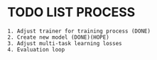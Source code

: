 
# TODO LIST PROCESS

    1. Adjust trainer for training process (DONE)
    2. Create new model (DONE)(HOPE)
    3. Adjust multi-task learning losses
    4. Evaluation loop